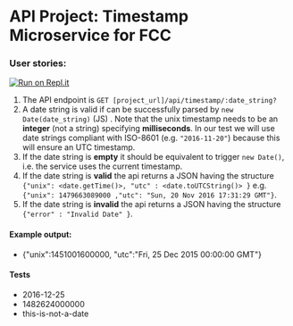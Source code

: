 
# API Project: Timestamp Microservice for FCC

### User stories:

[![Run on Repl.it](https://repl.it/badge/github/cemp2703/boilerplate-project-timestamp)](https://repl.it/github/cemp2703/boilerplate-project-timestamp)

1. The API endpoint is `GET [project_url]/api/timestamp/:date_string?`
2. A date string is valid if can be successfully parsed by `new Date(date_string)` (JS) . Note that the unix timestamp needs to be an **integer** (not a string) specifying **milliseconds**. In our test we will use date strings compliant with ISO-8601 (e.g. `"2016-11-20"`) because this will ensure an UTC timestamp.
3. If the date string is **empty** it should be equivalent to trigger `new Date()`, i.e. the service uses the current timestamp.
4. If the date string is **valid** the api returns a JSON having the structure 
`{"unix": <date.getTime()>, "utc" : <date.toUTCString()> }`
e.g. `{"unix": 1479663089000 ,"utc": "Sun, 20 Nov 2016 17:31:29 GMT"}`.
5. If the date string is **invalid** the api returns a JSON having the structure `{"error" : "Invalid Date" }`.

#### Example output:
* {"unix":1451001600000, "utc":"Fri, 25 Dec 2015 00:00:00 GMT"}

#### Tests

* 2016-12-25
* 1482624000000
* this-is-not-a-date

